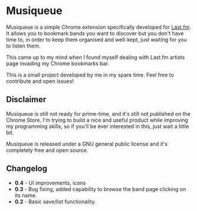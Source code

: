Musiqueue
=========

Musiqueue is a simple Chrome extension specifically developed for [Last.fm](http://last.fm/). It allows you to bookmark bands you want to discover but you don't have time to, in order to keep them organised and well-kept, just waiting for you to listen them.

This came up to my mind when I found myself dealing with Last.fm artists page invading my Chrome bookmarks bar.  

This is a small project developed by me in my spare time. Feel free to contribute and open issues!

Disclaimer
---

Musiqueue is still not ready for prime-time, and it's still not published on the Chrome Store. I'm trying to build a nice and useful product while improving my programming skills, so if you'll be ever interested in this, just wait a little bit. 

Musiqueue is released under a GNU general public license and it's completely free and open source.

Changelog
---

* **0.4** - UI improvements, icons
* **0.3** - Bug fixing, added capability to browse the band page clicking on its name. 
* **0.2** - Basic save/list functionality. 


